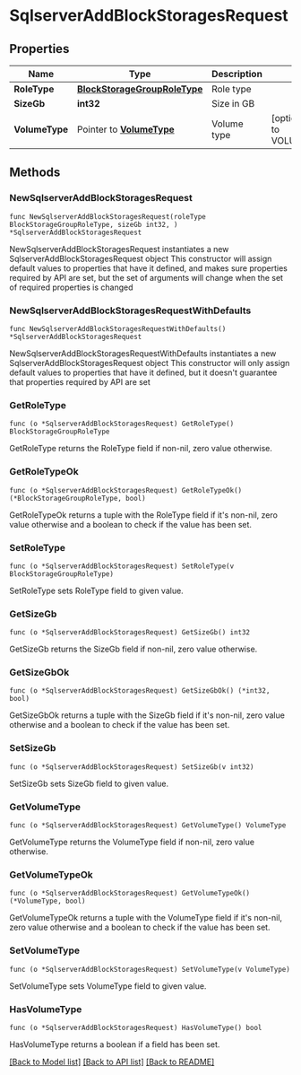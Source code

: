 # SqlserverAddBlockStoragesRequest

## Properties

Name | Type | Description | Notes
------------ | ------------- | ------------- | -------------
**RoleType** | [**BlockStorageGroupRoleType**](BlockStorageGroupRoleType.md) | Role type | 
**SizeGb** | **int32** | Size in GB | 
**VolumeType** | Pointer to [**VolumeType**](VolumeType.md) | Volume type | [optional] [default to VOLUMETYPE_SSD]

## Methods

### NewSqlserverAddBlockStoragesRequest

`func NewSqlserverAddBlockStoragesRequest(roleType BlockStorageGroupRoleType, sizeGb int32, ) *SqlserverAddBlockStoragesRequest`

NewSqlserverAddBlockStoragesRequest instantiates a new SqlserverAddBlockStoragesRequest object
This constructor will assign default values to properties that have it defined,
and makes sure properties required by API are set, but the set of arguments
will change when the set of required properties is changed

### NewSqlserverAddBlockStoragesRequestWithDefaults

`func NewSqlserverAddBlockStoragesRequestWithDefaults() *SqlserverAddBlockStoragesRequest`

NewSqlserverAddBlockStoragesRequestWithDefaults instantiates a new SqlserverAddBlockStoragesRequest object
This constructor will only assign default values to properties that have it defined,
but it doesn't guarantee that properties required by API are set

### GetRoleType

`func (o *SqlserverAddBlockStoragesRequest) GetRoleType() BlockStorageGroupRoleType`

GetRoleType returns the RoleType field if non-nil, zero value otherwise.

### GetRoleTypeOk

`func (o *SqlserverAddBlockStoragesRequest) GetRoleTypeOk() (*BlockStorageGroupRoleType, bool)`

GetRoleTypeOk returns a tuple with the RoleType field if it's non-nil, zero value otherwise
and a boolean to check if the value has been set.

### SetRoleType

`func (o *SqlserverAddBlockStoragesRequest) SetRoleType(v BlockStorageGroupRoleType)`

SetRoleType sets RoleType field to given value.


### GetSizeGb

`func (o *SqlserverAddBlockStoragesRequest) GetSizeGb() int32`

GetSizeGb returns the SizeGb field if non-nil, zero value otherwise.

### GetSizeGbOk

`func (o *SqlserverAddBlockStoragesRequest) GetSizeGbOk() (*int32, bool)`

GetSizeGbOk returns a tuple with the SizeGb field if it's non-nil, zero value otherwise
and a boolean to check if the value has been set.

### SetSizeGb

`func (o *SqlserverAddBlockStoragesRequest) SetSizeGb(v int32)`

SetSizeGb sets SizeGb field to given value.


### GetVolumeType

`func (o *SqlserverAddBlockStoragesRequest) GetVolumeType() VolumeType`

GetVolumeType returns the VolumeType field if non-nil, zero value otherwise.

### GetVolumeTypeOk

`func (o *SqlserverAddBlockStoragesRequest) GetVolumeTypeOk() (*VolumeType, bool)`

GetVolumeTypeOk returns a tuple with the VolumeType field if it's non-nil, zero value otherwise
and a boolean to check if the value has been set.

### SetVolumeType

`func (o *SqlserverAddBlockStoragesRequest) SetVolumeType(v VolumeType)`

SetVolumeType sets VolumeType field to given value.

### HasVolumeType

`func (o *SqlserverAddBlockStoragesRequest) HasVolumeType() bool`

HasVolumeType returns a boolean if a field has been set.


[[Back to Model list]](../README.md#documentation-for-models) [[Back to API list]](../README.md#documentation-for-api-endpoints) [[Back to README]](../README.md)


